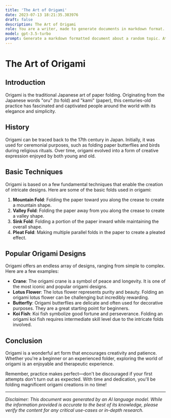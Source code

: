 ```yaml
---
title: 'The Art of Origami'
date: 2023-07-13 18:21:35.383976
draft: false
description: The Art of Origami
role: You are a writer, made to generate documents in markdown format. It is very important that all of the documents you generate are in valid markdown format.
model: gpt-3.5-turbo
prompt: Generate a markdown formatted document about a random topic. At the bottom, include a disclaimer explaining that the document was generated by you. The first line of the document should be the title. Make sure that the entire document is in proper markdown format, using a mix of various tags to make the document visually appealing.
---
```


# The Art of Origami

## Introduction

Origami is the traditional Japanese art of paper folding. Originating from the Japanese words "oru" (to fold) and "kami" (paper), this centuries-old practice has fascinated and captivated people around the world with its elegance and simplicity.

## History

Origami can be traced back to the 17th century in Japan. Initially, it was used for ceremonial purposes, such as folding paper butterflies and birds during religious rituals. Over time, origami evolved into a form of creative expression enjoyed by both young and old.

## Basic Techniques

Origami is based on a few fundamental techniques that enable the creation of intricate designs. Here are some of the basic folds used in origami:

1. **Mountain Fold**: Folding the paper toward you along the crease to create a mountain shape.
2. **Valley Fold**: Folding the paper away from you along the crease to create a valley shape.
3. **Sink Fold**: Folding a portion of the paper inward while maintaining the overall shape.
4. **Pleat Fold**: Making multiple parallel folds in the paper to create a pleated effect.

## Popular Origami Designs

Origami offers an endless array of designs, ranging from simple to complex. Here are a few examples:

- **Crane**: The origami crane is a symbol of peace and longevity. It is one of the most iconic and popular origami designs.
- **Lotus Flower**: The lotus flower represents purity and beauty. Folding an origami lotus flower can be challenging but incredibly rewarding.
- **Butterfly**: Origami butterflies are delicate and often used for decorative purposes. They are a great starting point for beginners.
- **Koi Fish**: Koi fish symbolize good fortune and perseverance. Folding an origami koi fish requires intermediate skill level due to the intricate folds involved.

## Conclusion

Origami is a wonderful art form that encourages creativity and patience. Whether you're a beginner or an experienced folder, exploring the world of origami is an enjoyable and therapeutic experience.

Remember, practice makes perfect—don't be discouraged if your first attempts don't turn out as expected. With time and dedication, you'll be folding magnificent origami creations in no time!

---

*Disclaimer: This document was generated by an AI language model. While the information provided is accurate to the best of its knowledge, please verify the content for any critical use-cases or in-depth research.*